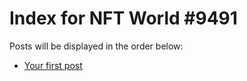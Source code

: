 # Index for NFT World #9491
Posts will be displayed in the order below:

- [Your first post](./001-first.md)

